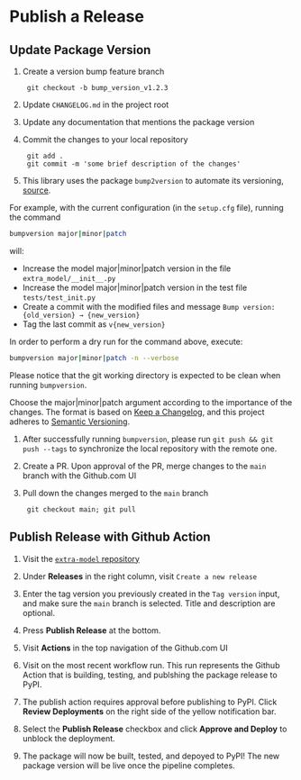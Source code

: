 # Publish a Release

## Update Package Version

1. Create a version bump feature branch

        git checkout -b bump_version_v1.2.3

1. Update `CHANGELOG.md` in the project root

1. Update any documentation that mentions the package version

1. Commit the changes to your local repository

        git add .
        git commit -m 'some brief description of the changes'

1. This library uses the package `bump2version` to automate its versioning, [source](https://github.com/c4urself/bump2version).

For example, with the current configuration (in the `setup.cfg` file), running the command 
```bash
bumpversion major|minor|patch
```
will:
* Increase the model major|minor|patch version in the file `extra_model/__init__.py`
* Increase the model major|minor|patch version in the test file `tests/test_init.py`
* Create a commit with the modified files and message `Bump version: {old_version} → {new_version}`
* Tag the last commit as `v{new_version}`

In order to perform a dry run for the command above, execute:
```bash
bumpversion major|minor|patch -n --verbose
```

Please notice that the git working directory is expected to be clean when running `bumpversion`.

Choose the major|minor|patch argument according to the importance of the changes. 
The format is based on [Keep a Changelog](https://keepachangelog.com/en/1.0.0/),
and this project adheres to [Semantic Versioning](https://semver.org/spec/v2.0.0.html).

1. After successfully running `bumpversion`, please run `git push && git push --tags` to synchronize the local repository with the remote one.

1. Create a PR. Upon approval of the PR, merge changes to the `main` branch with the Github.com UI

1. Pull down the changes merged to the `main` branch

        git checkout main; git pull

## Publish Release with Github Action

1. Visit the [`extra-model` repository][repo]

1. Under **Releases** in the right column, visit `Create a new release`

1. Enter the tag version you previously created in the `Tag version` input, and 
  make sure the `main` branch is selected. Title and description are optional.
  
1. Press **Publish Release** at the bottom.

1. Visit **Actions** in the top navigation of the Github.com UI

1. Visit on the most recent workflow run. This run represents the Github Action that is building, testing, and publshing the package release to PyPI.

1. The publish action requires approval before publishing to PyPI. Click **Review Deployments** on the right side of the yellow notification bar.

1. Select the **Publish Release** checkbox and click **Approve and Deploy** to unblock the deployment.

1. The package will now be built, tested, and depoyed to PyPI! The new package version will be live once the pipeline completes.

[repo]: https://github.com/wayfair-incubator/extra-model
      